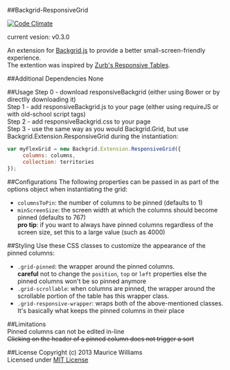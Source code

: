 ##Backgrid-ResponsiveGrid

[![Code Climate](https://codeclimate.com/github/morficus/Backgrid-ResponsiveGrid.png)](https://codeclimate.com/github/morficus/Backgrid-ResponsiveGrid) 

current vesion: v0.3.0

An extension for [Backgrid.js](http://backgridjs.com/) to provide a better small-screen-friendly experience.  
The extention was inspired by [Zurb's Responsive Tables](http://zurb.com/playground/responsive-tables).


##Additional Dependencies
None

##Usage
Step 0 - download responsiveBackgrid (either using Bower or by directlly downloading it)  
Step 1 - add responsiveBackgrid.js to your page (either using requireJS or with old-school script tags)  
Step 2 - add responsiveBackgrid.css to your page  
Step 3 - use the same way as you would Backgrid.Grid, but use Backgrid.Extension.ResponsiveGrid during the instantiation:  
```javascript
var myFlexGrid = new Backgrid.Extension.ResponsiveGrid({
     columns: columns,
     collection: territories
});
```

##Configurations
The following properties can be passed in as part of the options object when instantiating the grid:
  - ```columnsToPin```: the number of columns to be pinned (defaults to 1)
  - ```minScreenSize```: the screen width at which the columns should become pinned (defaults to 767)  
    **pro tip**: if you want to always have pinned columns regardless of the screen size, set this to a large value (such as 4000)

##Styling
Use these CSS classes to customize the appearance of the pinned columns:
  - ```.grid-pinned```: the wrapper around the pinned columns.   
    **careful** not to change the ```position```, ```top``` or ```left``` properties else the pinned columns won't be so pinned anymore
  - ```.grid-scrollable```: when columns are pinned, the wrapper around the scrollable portion of the table has this wrapper class.
  - ```.grid-responsive-wrapper```: wraps both of the above-mentioned classes. It's basically what keeps the pinned columns in their place

##Limitations  
Pinned columns can not be edited in-line  
~~Clicking on the header of a pinned column does not trigger a sort~~


##License
Copyright (c) 2013 Maurice Williams  
Licensed under [MIT License](LICENSE-MIT)
